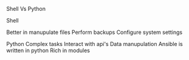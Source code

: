 Shell Vs Python

Shell

Better in manupulate files
Perform backups
Configure system settings


Python
Complex tasks
Interact with api's
Data manupulation
Ansible is written in python
Rich in modules

